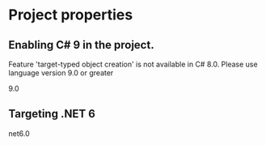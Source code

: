 # Project properties


## Enabling C# 9 in the project.
Feature 'target-typed object creation' is not available in C# 8.0. Please use language version 9.0 or greater

<PropertyGroup>
  <LangVersion>9.0</LangVersion>
</PropertyGroup>


## Targeting .NET 6
<TargetFramework>net6.0</TargetFramework>
